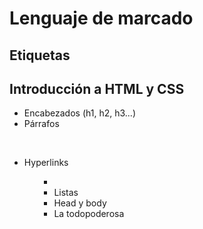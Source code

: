 # Lenguaje de marcado

## Etiquetas

## Introducción a HTML y CSS

- Encabezados  (h1, h2, h3...)
- Párrafos  <p> <br>
- Hyperlinks <ol> <ul> <li>
- Listas <little>
- Head y body <head> <body>
- La todopoderosa

## 

